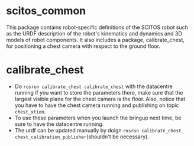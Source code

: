scitos_common
=============

This package contains robot-specific definitions of the SCITOS robot such as the URDF description of the robot's kinematics and dynamics and 3D models of robot components. It also includes a package, calibrate_chest, for positioning a chest camera with respect to the ground floor.

# calibrate_chest

  * Do `rosrun calibrate_chest calibrate_chest` with the datacentre running if you want to store the parameters there, make sure that the largest visible plane for the chest camera is the floor. Also, notice that you have to have the chest camera running and publishing on topic `chest_xtion`.
  * To use these parameters when you launch the bringup next time, be sure to have the datacentre running.
  * The urdf can be updated manually by doign `rosrun calibrate_chest chest_calibration_publisher`(shouldn't be necessary).
